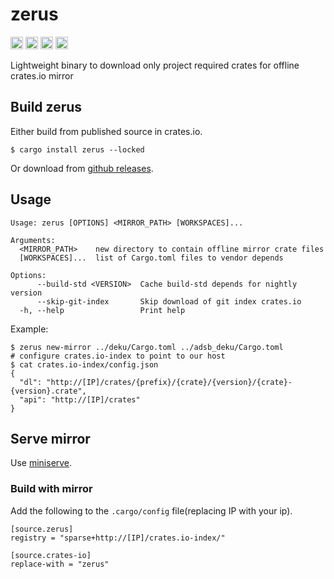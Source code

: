 zerus
===========================

[<img alt="github" src="https://img.shields.io/badge/github-wcampbell0x2a/zerus-8da0cb?style=for-the-badge&labelColor=555555&logo=github" height="20">](https://github.com/wcampbell0x2a/zerus)
[<img alt="crates.io" src="https://img.shields.io/crates/v/zerus.svg?style=for-the-badge&color=fc8d62&logo=rust" height="20">](https://crates.io/crates/zerus)
[<img alt="docs.rs" src="https://img.shields.io/badge/docs.rs-zerus-66c2a5?style=for-the-badge&labelColor=555555&logo=docs.rs" height="20">](https://docs.rs/zerus)
[<img alt="build status" src="https://img.shields.io/github/actions/workflow/status/wcampbell0x2a/zerus/main.yml?branch=master&style=for-the-badge" height="20">](https://github.com/wcampbell0x2a/zerus/actions?query=branch%3Amaster)

Lightweight binary to download only project required crates for offline crates.io mirror

## Build zerus
Either build from published source in crates.io.
```
$ cargo install zerus --locked
```

Or download from [github releases](https://github.com/wcampbell0x2a/zerus/releases).

## Usage
```console
Usage: zerus [OPTIONS] <MIRROR_PATH> [WORKSPACES]...

Arguments:
  <MIRROR_PATH>    new directory to contain offline mirror crate files
  [WORKSPACES]...  list of Cargo.toml files to vendor depends

Options:
      --build-std <VERSION>  Cache build-std depends for nightly version
      --skip-git-index       Skip download of git index crates.io
  -h, --help                 Print help
```

Example:
```console
$ zerus new-mirror ../deku/Cargo.toml ../adsb_deku/Cargo.toml
# configure crates.io-index to point to our host
$ cat crates.io-index/config.json
{
  "dl": "http://[IP]/crates/{prefix}/{crate}/{version}/{crate}-{version}.crate",
  "api": "http://[IP]/crates"
}
```


## Serve mirror
Use [miniserve](https://github.com/svenstaro/miniserve).

### Build with mirror
Add the following to the `.cargo/config` file(replacing IP with your ip).
```
[source.zerus]
registry = "sparse+http://[IP]/crates.io-index/"

[source.crates-io]
replace-with = "zerus"
```
